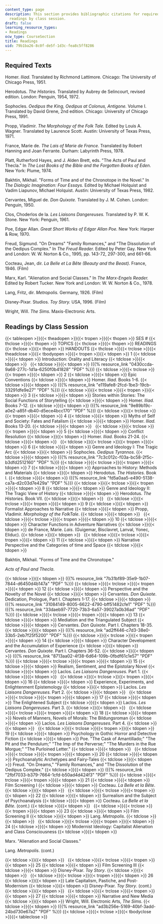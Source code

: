 ```yaml
---
content_type: page
description: This section provides bibliographic citations for required texts and
  readings by class session.
draft: false
learning_resource_types:
- Readings
ocw_type: CourseSection
title: Readings
uid: 79b1ba26-8c0f-de5f-1d3c-fea8c5ff8286
---
```

## Required Texts

Homer. *Iliad*. Translated by Richmond Lattimore. Chicago: The University of Chicago Press, 1951.

Herodotus. *The Histories.* Translated by Aubrey de Selincourt, revised edition. London: Penguin, 1954, 1972.

Sophocles. *Oedipus the King, Oedipus at Colonus, Antigone.* Volume I. Translated by David Grene, 2nd edition. Chicago: University of Chicago Press, 1991.

Propp, Vladimir. *The Morphology of the Folk Tale.* Edited by Louis A. Wagner. Translated by Laurence Scott. Austin: University of Texas Press, 1971.

France, Marie de. *The Lais of Marie de France.* Translated by Robert Hanning and Joan Ferrante. Durham: Labyrinth Press, 1978.

Platt, Rutherford Hayes, and J. Alden Brett, eds. "The Acts of Paul and Thecla." In *The Lost Books of the Bible and the Forgotten Books of Eden.* New York: Plume, 1974.

Bakhtin, Mikhail. "Forms of Time and of the Chronotope in the Novel." In *The Dialogic Imagination: Four Essays.* Edited by Michael Holquist and Vadim Liapunov, Michael Holquist. Austin: University of Texas Press, 1982.

Cervantes, Miguel de. *Don Quixote.* Translated by J. M. Cohen. London: Penguin, 1950.

Clos, Choderlos de la. *Les Liaisons Dangereuses.* Translated by P. W. K. Stone. New York: Penguin, 1961.

Poe, Edgar Allan. *Great Short Works of Edgar Allan Poe.* New York: Harper & Row, 1970.

Freud, Sigmund. "On Dreams" "Family Romances," and "The Dissolution of the Oedipus Complex." In *The Freud Reader.* Edited by Peter Gay. New York and London: W. W. Norton & Co., 1995, pp. 143-72, 297-300, and 661-66.

Cocteau, Jean, dir. *La Belle et La Bête (Beauty and the Beast).* France, 1946. (Film)

Marx, Karl. "Alienation and Social Classes." In *The Marx-Engels Reader.* Edited by Robert Tucker. New York and London: W. W. Norton & Co., 1978.

Lang, Fritz, dir. *Metropolis.* Germany, 1926. (Film)

Disney-Pixar. Studios. *Toy Story.* USA, 1996. (Film)

Wright, Will. *The Sims*. Maxis-Electronic Arts.

## Readings by Class Session

{{< tableopen >}}{{< theadopen >}}{{< tropen >}}{{< thopen >}}
SES #
{{< thclose >}}{{< thopen >}}
TOPICS
{{< thclose >}}{{< thopen >}}
READINGS
{{< thclose >}}{{< thopen >}}
HANDOUTS
{{< thclose >}}{{< trclose >}}{{< theadclose >}}{{< tbodyopen >}}{{< tropen >}}{{< tdopen >}}
1
{{< tdclose >}}{{< tdopen >}}
Introduction: Orality and Literacy
{{< tdclose >}}{{< tdopen >}}
 
{{< tdclose >}}{{< tdopen >}}
({{% resource_link "0430ccda-9a68-277c-1d1a-6250f0b41828" "PDF" %}})
{{< tdclose >}}{{< trclose >}}{{< tropen >}}{{< tdopen >}}
2
{{< tdclose >}}{{< tdopen >}}
Epic Conventions
{{< tdclose >}}{{< tdopen >}}
Homer. *Iliad.* Books 1-6.
{{< tdclose >}}{{< tdopen >}}
({{% resource_link "e119afe8-2fcd-1be3-19cb-33291dfe9e27" "PDF" %}})
{{< tdclose >}}{{< trclose >}}{{< tropen >}}{{< tdopen >}}
3
{{< tdclose >}}{{< tdopen >}}
Stories within Stories: The Social Functions of Storytelling
{{< tdclose >}}{{< tdopen >}}
Homer. *Iliad.* Books 7-12.
{{< tdclose >}}{{< tdopen >}}
({{% resource_link "9e89b19c-a0e2-a85f-db40-d5ece4bcc170" "PDF" %}})
{{< tdclose >}}{{< trclose >}}{{< tropen >}}{{< tdopen >}}
4
{{< tdclose >}}{{< tdopen >}}
Myths of Self and Society: Fates and Fatalism
{{< tdclose >}}{{< tdopen >}}
Homer. *Iliad.* Books 13-20.
{{< tdclose >}}{{< tdopen >}}
 
{{< tdclose >}}{{< trclose >}}{{< tropen >}}{{< tdopen >}}
5
{{< tdclose >}}{{< tdopen >}}
Conflict Resolution
{{< tdclose >}}{{< tdopen >}}
Homer. *Iliad.* Books 21-24.
{{< tdclose >}}{{< tdopen >}}
 
{{< tdclose >}}{{< trclose >}}{{< tropen >}}{{< tdopen >}}
6
{{< tdclose >}}{{< tdopen >}}
Genre and Ideology I: The Tragic Arc
{{< tdclose >}}{{< tdopen >}}
Sophocles. *Oedipus Tyrannos*.
{{< tdclose >}}{{< tdopen >}}
({{% resource_link "7c3c012c-f03a-bc58-2f5c-b3dfd2512160" "PDF" %}})
{{< tdclose >}}{{< trclose >}}{{< tropen >}}{{< tdopen >}}
7
{{< tdclose >}}{{< tdopen >}}
Approaches to History: Methods and Materials
{{< tdclose >}}{{< tdopen >}}
Herodotus. *The Histories.* Book I.
{{< tdclose >}}{{< tdopen >}}
({{% resource_link "fd5a0aa5-e490-5138-ca7a-d2c03d7e429a" "PDF" %}})
{{< tdclose >}}{{< trclose >}}{{< tropen >}}{{< tdopen >}}
8
{{< tdclose >}}{{< tdopen >}}
Genre and Ideology II: The Tragic View of History
{{< tdclose >}}{{< tdopen >}}
Herodotus. *The Histories.* Book VII.
{{< tdclose >}}{{< tdopen >}}
 
{{< tdclose >}}{{< trclose >}}{{< tropen >}}{{< tdopen >}}
9
{{< tdclose >}}{{< tdopen >}}
Formalist Approaches to Narrative
{{< tdclose >}}{{< tdopen >}}
Propp, Vladimir. *Morphology of the FolkTale*.
{{< tdclose >}}{{< tdopen >}}
 
{{< tdclose >}}{{< trclose >}}{{< tropen >}}{{< tdopen >}}
10
{{< tdclose >}}{{< tdopen >}}
Character Functions in Adventure Narratives
{{< tdclose >}}{{< tdopen >}}
de France, Marie. *Lais*. (Guigemar, Bisclavret, Lanval, Yonec, Eliduc).
{{< tdclose >}}{{< tdopen >}}
 
{{< tdclose >}}{{< trclose >}}{{< tropen >}}{{< tdopen >}}
11
{{< tdclose >}}{{< tdopen >}}
Narrative Perspective and the Categories of time and Space
{{< tdclose >}}{{< tdopen >}}

Bakhtin, Mikhail. "Forms of Time and the Chronotope." 

*Acts of Paul and Thecla*.

{{< tdclose >}}{{< tdopen >}}
({{% resource_link "7b31bf89-35e9-1b07-7844-d6450d4b147a" "PDF" %}})
{{< tdclose >}}{{< trclose >}}{{< tropen >}}{{< tdopen >}}
12
{{< tdclose >}}{{< tdopen >}}
Perspective and the Novelty of the Novel
{{< tdclose >}}{{< tdopen >}}
Cervantes. *Don Quixote*. Dedication, Prologue, Part I. Chapters 1-17.
{{< tdclose >}}{{< tdopen >}}
({{% resource_link "31084149-8005-6622-4790-bff51482cfe1" "PDF" %}})   
({{% resource_link "33daeb97-7720-73b3-6a57-39027a0b36ad" "PDF" %}})
{{< tdclose >}}{{< trclose >}}{{< tropen >}}{{< tdopen >}}
13
{{< tdclose >}}{{< tdopen >}}
Mediation and the Triangulated Subject
{{< tdclose >}}{{< tdopen >}}
Cervantes. *Don Quixote*. Part I. Chapters 18-35.
{{< tdclose >}}{{< tdopen >}}
({{% resource_link "ad2ff446-c7d3-38e0-33b5-2eb7f25f5200" "PDF" %}})
{{< tdclose >}}{{< trclose >}}{{< tropen >}}{{< tdopen >}}
14
{{< tdclose >}}{{< tdopen >}}
Character Development and the Accumulation of Experience
{{< tdclose >}}{{< tdopen >}}
Cervantes. *Don Quixote.* Part I. Chapters 36-52.
{{< tdclose >}}{{< tdopen >}}
({{% resource_link "8713aa02-4f38-6d64-109b-0fbdf61c1e57" "PDF" %}})
{{< tdclose >}}{{< trclose >}}{{< tropen >}}{{< tdopen >}}
15
{{< tdclose >}}{{< tdopen >}}
Realism, Sentiment, and the Epistolary Novel
{{< tdclose >}}{{< tdopen >}}
Laclos. *Les Liaisons Dangereuses.* Part 1.
{{< tdclose >}}{{< tdopen >}}
 
{{< tdclose >}}{{< trclose >}}{{< tropen >}}{{< tdopen >}}
16
{{< tdclose >}}{{< tdopen >}}
Experience, Experiments, and Enlightenment Epistemology
{{< tdclose >}}{{< tdopen >}}
Laclos. *Les Liaisons Dangereuses.* Part 2.
{{< tdclose >}}{{< tdopen >}}
 
{{< tdclose >}}{{< trclose >}}{{< tropen >}}{{< tdopen >}}
17
{{< tdclose >}}{{< tdopen >}}
The Enlightened Subject
{{< tdclose >}}{{< tdopen >}}
Laclos. *Les Liaisons Dangereuses.* Part 3.
{{< tdclose >}}{{< tdopen >}}
 
{{< tdclose >}}{{< trclose >}}{{< tropen >}}{{< tdopen >}}
18
{{< tdclose >}}{{< tdopen >}}
Novels of Manners, Novels of Morals: The Bildungsroman
{{< tdclose >}}{{< tdopen >}}
Laclos. *Les Liaisons Dangereuses.* Part 4.
{{< tdclose >}}{{< tdopen >}}
 
{{< tdclose >}}{{< trclose >}}{{< tropen >}}{{< tdopen >}}
19
{{< tdclose >}}{{< tdopen >}}
Psychology in Gothic Horror and Detective Fiction
{{< tdclose >}}{{< tdopen >}}
Poe. "The Cask of Amantillado;" "The Pit and the Pendulum;" "The Imp of the Perverse;" "The Murders in the Rue Morgue;" "The Purloined Letter."
{{< tdclose >}}{{< tdopen >}}
 
{{< tdclose >}}{{< trclose >}}{{< tropen >}}{{< tdopen >}}
20
{{< tdclose >}}{{< tdopen >}}
Psychoanalytic Archetypes and Fairy-Tales
{{< tdclose >}}{{< tdopen >}}
Freud. "On Dreams," "Family Romances," and "The Dissolution of the Oedipus Complex."
{{< tdclose >}}{{< tdopen >}}
({{% resource_link "2fbf7033-b379-7664-1cfd-b50ad4d424f3" "PDF" %}})
{{< tdclose >}}{{< trclose >}}{{< tropen >}}{{< tdopen >}}
21
{{< tdclose >}}{{< tdopen >}}
Film Screening I
{{< tdclose >}}{{< tdopen >}}
Cocteau. *La Belle et la Bête*.
{{< tdclose >}}{{< tdopen >}}
 
{{< tdclose >}}{{< trclose >}}{{< tropen >}}{{< tdopen >}}
22
{{< tdclose >}}{{< tdopen >}}
Surrealism and the Subject of Psychoanalysis
{{< tdclose >}}{{< tdopen >}}
Cocteau. *La Belle et la Bête*. (cont.)
{{< tdclose >}}{{< tdopen >}}
 
{{< tdclose >}}{{< trclose >}}{{< tropen >}}{{< tdopen >}}
23
{{< tdclose >}}{{< tdopen >}}
Film Screening II
{{< tdclose >}}{{< tdopen >}}
Lang. *Metropolis*.
{{< tdclose >}}{{< tdopen >}}
 
{{< tdclose >}}{{< trclose >}}{{< tropen >}}{{< tdopen >}}
24
{{< tdclose >}}{{< tdopen >}}
Modernist Ideology: Capitalist Alienation and Class Consciousness
{{< tdclose >}}{{< tdopen >}}

Marx. "Alienation and Social Classes."

Lang. *Metropolis*. (cont.)

{{< tdclose >}}{{< tdopen >}}
 
{{< tdclose >}}{{< trclose >}}{{< tropen >}}{{< tdopen >}}
25
{{< tdclose >}}{{< tdopen >}}
Film Screening III
{{< tdclose >}}{{< tdopen >}}
Disney-Pixar. *Toy Story*.
{{< tdclose >}}{{< tdopen >}}
 
{{< tdclose >}}{{< trclose >}}{{< tropen >}}{{< tdopen >}}
26
{{< tdclose >}}{{< tdopen >}}
Late Capitalism, Pastiche, and Post-Modernism
{{< tdclose >}}{{< tdopen >}}
Disney-Pixar. *Toy Story*. (cont.)
{{< tdclose >}}{{< tdopen >}}
 
{{< tdclose >}}{{< trclose >}}{{< tropen >}}{{< tdopen >}}
27
{{< tdclose >}}{{< tdopen >}}
Narrative and New Media
{{< tdclose >}}{{< tdopen >}}
Wright, Will. Electronic Arts, *The Sims*.
{{< tdclose >}}{{< tdopen >}}
({{% resource_link "ad3b256e-5169-40bf-3add-24bd730e67a2" "PDF" %}})
{{< tdclose >}}{{< trclose >}}{{< tbodyclose >}}{{< tableclose >}}